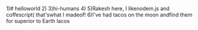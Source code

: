 1)# helloworld 
2)
3)hi-humans
4)
5)Rakesh here, I likenodem.js and coffescript( that'swhat I madeof!
6)I've had tacos on the moon andfind them for superior to Earth lacos

